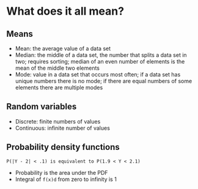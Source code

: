 # What does it all mean?

## Means
- Mean: the average value of a data set
- Median: the middle of a data set, the number that splits a data set in two;
requires sorting; median of an even number of elements is the mean of the
middle two elements
- Mode: value in a data set that occurs most often; if a data set has unique numbers there is no mode; if there are equal numbers of some elements there are multiple modes

## Random variables
- Discrete: finite numbers of values
- Continuous: infinite number of values

## Probability density functions

```text
P(|Y - 2| < .1) is equivalent to P(1.9 < Y < 2.1)
```

- Probability is the area under the PDF
- Integral of `f(x)d` from zero to infinity is 1

